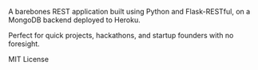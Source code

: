 A barebones REST application built using Python and Flask-RESTful, on a MongoDB backend deployed to Heroku. 

Perfect for quick projects, hackathons, and startup founders with no foresight.

MIT License
